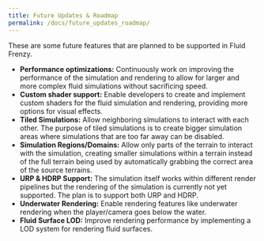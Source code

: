 ```yaml
---
title: Future Updates & Roadmap
permalink: /docs/future_updates_roadmap/
---
```



These are some future features that are planned to be supported in Fluid Frenzy.

- **Performance optimizations:** Continuously work on improving the performance of the simulation and rendering to allow for larger and more complex fluid simulations without sacrificing speed.
- **Custom shader support:** Enable developers to create and implement custom shaders for the fluid simulation and rendering, providing more options for visual effects.
- **Tiled Simulations:** Allow neighboring simulations to interact with each other. The purpose of tiled simulations is to create bigger simulation areas where simulations that are too far away can be disabled.
- **Simulation Regions/Domains:** Allow only parts of the terrain to interact with the simulation, creating smaller simulations within a terrain instead of the full terrain being used by automatically grabbing the correct area of the source terrains.
- **URP & HDRP Support:** The simulation itself works within different render pipelines but the rendering of the simulation is currently not yet supported. The plan is to support both URP and HDRP.
- **Underwater Rendering:** Enable rendering features like underwater rendering when the player/camera goes below the water.
- **Fluid Surface LOD:** Improve rendering performance by implementing a LOD system for rendering fluid surfaces.